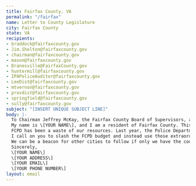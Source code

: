 ```yaml
---
title: Fairfax County, VA
permalink: "/fairfax"
name: Letter to County Legislature
city: Fairfax County
state: VA
recipients:
- braddock@fairfaxcounty.gov
- Jim.Shelton@fairfaxcounty.gov
- chairman@fairfaxcounty.gov
- mason@fairfaxcounty.gov
- Dranesville@FairfaxCounty.gov
- huntermill@fairfaxcounty.gov
- IPAPoliceAuditor@fairfaxcounty.gov
- LeeDist@fairfaxcounty.gov
- mtvernon@fairfaxcounty.gov
- provdist@fairfaxcounty.gov
- springfield@fairfaxcounty.gov
- sully@fairfaxcounty.gov
subject: "[INSERT UNIQUE SUBJECT LINE]"
body: |-
  To Chairman Jeffrey McKay, the Fairfax County Board of Supervisors, and Fairfax County Elected Officers,
  My name is \[YOUR NAME\], and I am a resident of Fairfax County. This past week, our nation has  been gripped by protests calling for rapid and meaningful change with regard to police behavior, an end to racism and anti-Blackness, and immediate reform in how Black people are treated in America. Our city has been at the forefront of much of this action. Accordingly, it has come to my attention that the budget for 2021 is being decided as these protests continue.
  FCPD has been a waste of our resources. Last year, the Police Department cost the county $176 424,490. While we've been spending extraordinary amounts on policing, we have not seen improvements to safety, homelessness, mental health, or affordability in our city. Instead, we see wasteful and harmful actions of our police.
  I call on you to slash the FCPD budget and instead use those extraordinary resources towards  funding what Black and Brown communities need to be safe and healthy: COVID19 relief,  housing, healthcare, treatment, healing, cooperative businesses, community centers, community-led organizations and projects. This re-allocation of funds to community based programs are proven to more effectively promote a safe and equitable community.
  We can be a beacon for other cities to follow if only we have the courage to change.
  Sincerely,
  \[YOUR NAME\]
  \[YOUR ADDRESS\]
  \[YOUR EMAIL\]
  \[YOUR PHONE NUMBER\]
layout: email
---
```


